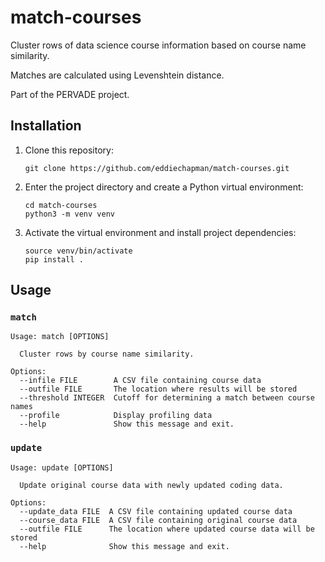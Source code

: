# match-courses

Cluster rows of data science course information based on course name similarity. 

Matches are calculated using Levenshtein distance.

Part of the PERVADE project.

## Installation

1. Clone this repository:

    ```
    git clone https://github.com/eddiechapman/match-courses.git
    ```

2. Enter the project directory and create a Python virtual environment:

    ```
    cd match-courses
    python3 -m venv venv
    ```

3. Activate the virtual environment and install project dependencies:

    ```
    source venv/bin/activate
    pip install .
    ```

## Usage

### `match`

```
Usage: match [OPTIONS]

  Cluster rows by course name similarity.

Options:
  --infile FILE        A CSV file containing course data
  --outfile FILE       The location where results will be stored
  --threshold INTEGER  Cutoff for determining a match between course names
  --profile            Display profiling data
  --help               Show this message and exit.

```

### `update`

```
Usage: update [OPTIONS]

  Update original course data with newly updated coding data.

Options:
  --update_data FILE  A CSV file containing updated course data
  --course_data FILE  A CSV file containing original course data
  --outfile FILE      The location where updated course data will be stored
  --help              Show this message and exit.
```